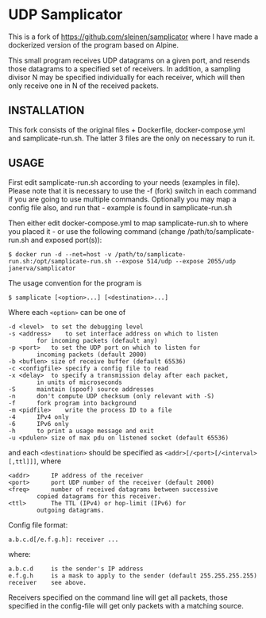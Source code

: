 UDP Samplicator
===============

This is a fork of https://github.com/sleinen/samplicator where I have made a dockerized version of the program based on Alpine.

This small program receives UDP datagrams on a given port, and resends those datagrams to a specified set of receivers. In addition, a sampling divisor N may be specified individually for each receiver, which will then only receive one in N of the received packets.

INSTALLATION
------------
This fork consists of the original files + Dockerfile, docker-compose.yml and samplicate-run.sh. The latter 3 files are the only on necessary to run it.

USAGE
-----
First edit samplicate-run.sh according to your needs (examples in file). Please note that it is necessary to use the -f (fork) switch in each command if you are going to use multiple commands. Optionally you may map a config file also, and run that - example is found in samplicate-run.sh

Then either edit docker-compose.yml to map samplicate-run.sh to where you placed it - or use the following command (change /path/to/samplicate-run.sh and exposed port(s)):
```
$ docker run -d --net=host -v /path/to/samplicate-run.sh:/opt/samplicate-run.sh --expose 514/udp --expose 2055/udp janerva/samplicator
```


The usage convention for the program is

	$ samplicate [<option>...] [<destination>...]

Where each `<option>` can be one of

	-d <level>	to set the debugging level
	-s <address>	to set interface address on which to listen
			for incoming packets (default any)
	-p <port>	to set the UDP port on which to listen for
			incoming packets (default 2000)
	-b <buflen>	size of receive buffer (default 65536)
	-c <configfile>	specify a config file to read
	-x <delay>	to specify a transmission delay after each packet,
		    in units of	microseconds
	-S		maintain (spoof) source addresses
	-n		don't compute UDP checksum (only relevant with -S)
	-f		fork program into background
	-m <pidfile>	write the process ID to a file
	-4		IPv4 only
	-6		IPv6 only
	-h		to print a usage message and exit
	-u <pdulen>	size of max pdu on listened socket (default 65536)

and each `<destination>` should be specified as
`<addr>[/<port>[/<interval>[,ttl]]]`, where

	<addr>		IP address of the receiver
	<port>		port UDP number of the receiver (default 2000)
	<freq>		number of received datagrams between successive
			copied datagrams for this receiver.
	<ttl>		The TTL (IPv4) or hop-limit (IPv6) for
			outgoing datagrams.

Config file format:

    a.b.c.d[/e.f.g.h]: receiver ...

where:

	a.b.c.d     is the sender's IP address
    e.f.g.h     is a mask to apply to the sender (default 255.255.255.255)
    receiver    see above.

Receivers specified on the command line will get all packets, those
specified in the config-file will get only packets with a matching
source.
